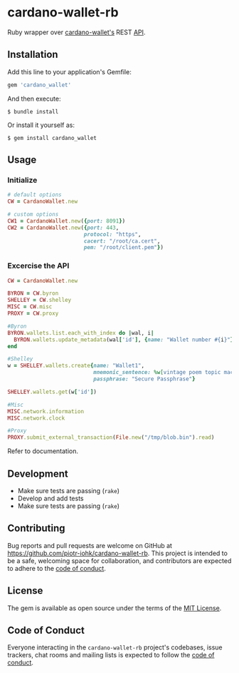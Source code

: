 
# cardano-wallet-rb

Ruby wrapper over [cardano-wallet's](https://github.com/input-output-hk/cardano-wallet) REST [API](https://input-output-hk.github.io/cardano-wallet/api/edge/).

## Installation

Add this line to your application's Gemfile:

```ruby
gem 'cardano_wallet'
```

And then execute:

    $ bundle install

Or install it yourself as:

    $ gem install cardano_wallet

## Usage

### Initialize

```ruby
# default options
CW = CardanoWallet.new

# custom options
CW1 = CardanoWallet.new({port: 8091})
CW2 = CardanoWallet.new({port: 443,
                        protocol: "https",
                        cacert: "/root/ca.cert",
                        pem: "/root/client.pem"})
```
### Excercise the API
```ruby
CW = CardanoWallet.new

BYRON = CW.byron
SHELLEY = CW.shelley
MISC = CW.misc
PROXY = CW.proxy

#Byron
BYRON.wallets.list.each_with_index do |wal, i|
  BYRON.wallets.update_metadata(wal['id'], {name: "Wallet number #{i}"})
end

#Shelley
w = SHELLEY.wallets.create{name: "Wallet1",
	                       mnemonic_sentence: %w[vintage poem topic machine hazard cement dune glimpse fix brief account badge mass silly business],
	                       passphrase: "Secure Passphrase"}

SHELLEY.wallets.get(w['id'])

#Misc
MISC.network.information
MISC.network.clock

#Proxy
PROXY.submit_external_transaction(File.new("/tmp/blob.bin").read)
```

Refer to documentation.

## Development

 - Make sure tests are passing (`rake`)
 - Develop and add tests
 - Make sure tests are passing (`rake`)

## Contributing

Bug reports and pull requests are welcome on GitHub at https://github.com/piotr-iohk/cardano-wallet-rb. This project is intended to be a safe, welcoming space for collaboration, and contributors are expected to adhere to the [code of conduct](https://github.com/piotr-iohk/cardano_wallet/blob/master/CODE_OF_CONDUCT.md).


## License

The gem is available as open source under the terms of the [MIT License](https://opensource.org/licenses/MIT).

## Code of Conduct

Everyone interacting in the `cardano-wallet-rb` project's codebases, issue trackers, chat rooms and mailing lists is expected to follow the [code of conduct](https://github.com/piotr-iohk/cardano_wallet/blob/master/CODE_OF_CONDUCT.md).

